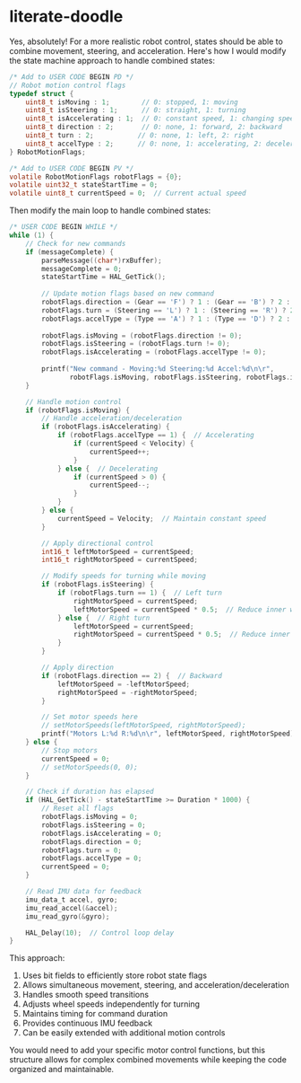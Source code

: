 # literate-doodle

Yes, absolutely! For a more realistic robot control, states should be able to combine movement, steering, and acceleration. Here's how I would modify the state machine approach to handle combined states:

````c
/* Add to USER CODE BEGIN PD */
// Robot motion control flags
typedef struct {
    uint8_t isMoving : 1;        // 0: stopped, 1: moving
    uint8_t isSteering : 1;      // 0: straight, 1: turning
    uint8_t isAccelerating : 1;  // 0: constant speed, 1: changing speed
    uint8_t direction : 2;       // 0: none, 1: forward, 2: backward
    uint8_t turn : 2;           // 0: none, 1: left, 2: right
    uint8_t accelType : 2;      // 0: none, 1: accelerating, 2: decelerating
} RobotMotionFlags;

/* Add to USER CODE BEGIN PV */
volatile RobotMotionFlags robotFlags = {0};
volatile uint32_t stateStartTime = 0;
volatile uint8_t currentSpeed = 0;  // Current actual speed
````

Then modify the main loop to handle combined states:

````c
/* USER CODE BEGIN WHILE */
while (1) {
    // Check for new commands
    if (messageComplete) {
        parseMessage((char*)rxBuffer);
        messageComplete = 0;
        stateStartTime = HAL_GetTick();
        
        // Update motion flags based on new command
        robotFlags.direction = (Gear == 'F') ? 1 : (Gear == 'B') ? 2 : 0;
        robotFlags.turn = (Steering == 'L') ? 1 : (Steering == 'R') ? 2 : 0;
        robotFlags.accelType = (Type == 'A') ? 1 : (Type == 'D') ? 2 : 0;
        
        robotFlags.isMoving = (robotFlags.direction != 0);
        robotFlags.isSteering = (robotFlags.turn != 0);
        robotFlags.isAccelerating = (robotFlags.accelType != 0);
        
        printf("New command - Moving:%d Steering:%d Accel:%d\n\r", 
               robotFlags.isMoving, robotFlags.isSteering, robotFlags.isAccelerating);
    }

    // Handle motion control
    if (robotFlags.isMoving) {
        // Handle acceleration/deceleration
        if (robotFlags.isAccelerating) {
            if (robotFlags.accelType == 1) {  // Accelerating
                if (currentSpeed < Velocity) {
                    currentSpeed++;
                }
            } else {  // Decelerating
                if (currentSpeed > 0) {
                    currentSpeed--;
                }
            }
        } else {
            currentSpeed = Velocity;  // Maintain constant speed
        }

        // Apply directional control
        int16_t leftMotorSpeed = currentSpeed;
        int16_t rightMotorSpeed = currentSpeed;

        // Modify speeds for turning while moving
        if (robotFlags.isSteering) {
            if (robotFlags.turn == 1) {  // Left turn
                rightMotorSpeed = currentSpeed;
                leftMotorSpeed = currentSpeed * 0.5;  // Reduce inner wheel speed
            } else {  // Right turn
                leftMotorSpeed = currentSpeed;
                rightMotorSpeed = currentSpeed * 0.5;  // Reduce inner wheel speed
            }
        }

        // Apply direction
        if (robotFlags.direction == 2) {  // Backward
            leftMotorSpeed = -leftMotorSpeed;
            rightMotorSpeed = -rightMotorSpeed;
        }

        // Set motor speeds here
        // setMotorSpeeds(leftMotorSpeed, rightMotorSpeed);
        printf("Motors L:%d R:%d\n\r", leftMotorSpeed, rightMotorSpeed);
    } else {
        // Stop motors
        currentSpeed = 0;
        // setMotorSpeeds(0, 0);
    }

    // Check if duration has elapsed
    if (HAL_GetTick() - stateStartTime >= Duration * 1000) {
        // Reset all flags
        robotFlags.isMoving = 0;
        robotFlags.isSteering = 0;
        robotFlags.isAccelerating = 0;
        robotFlags.direction = 0;
        robotFlags.turn = 0;
        robotFlags.accelType = 0;
        currentSpeed = 0;
    }

    // Read IMU data for feedback
    imu_data_t accel, gyro;
    imu_read_accel(&accel);
    imu_read_gyro(&gyro);

    HAL_Delay(10);  // Control loop delay
}
````

This approach:
1. Uses bit fields to efficiently store robot state flags
2. Allows simultaneous movement, steering, and acceleration/deceleration
3. Handles smooth speed transitions
4. Adjusts wheel speeds independently for turning
5. Maintains timing for command duration
6. Provides continuous IMU feedback
7. Can be easily extended with additional motion controls

You would need to add your specific motor control functions, but this structure allows for complex combined movements while keeping the code organized and maintainable.